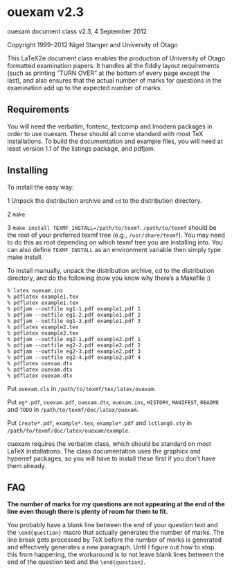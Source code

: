 ouexam v2.3
===========

ouexam document class v2.3, 4 September 2012

Copyright 1999–2012 Nigel Stanger and University of Otago

This LaTeX2e document class enables the production of University of Otago
formatted examination papers. It handles all the fiddly layout requirements
(such as printing “TURN OVER” at the bottom of every page except the last), and
also ensures that the actual number of marks for questions in the examination
add up to the expected number of marks.


Requirements
------------

You will need the verbatim, fontenc, textcomp and lmodern packages in order to
use ouexam. These should all come standard with most TeX installations. To build
the documentation and example files, you will need at least version 1.1 of the
listings package, and pdfjam.


Installing
----------

To install the easy way:

1 Unpack the distribution archive and `cd` to the distribution directory.

2 `make`

3 `make install TEXMF_INSTALL=/path/to/texmf`.
  `/path/to/texmf` should be the root of your preferred texmf tree
  (e.g., `/usr/share/texmf`). You may need to do this as root
  depending on which texmf tree you are installing into. You can
  also define `TEXMF_INSTALL` as an environment variable then simply
  type make install.

To install manually, unpack the distribution archive, cd to the
distribution directory, and do the following (now you know why there’s a
Makefile :)

	% latex ouexam.ins
	% pdflatex example1.tex
	% pdflatex example1.tex
	% pdfjam --outfile eg1-1.pdf example1.pdf 1
	% pdfjam --outfile eg1-2.pdf example1.pdf 2
	% pdfjam --outfile eg1-3.pdf example1.pdf 3
	% pdflatex example2.tex
	% pdflatex example2.tex
	% pdfjam --outfile eg2-1.pdf example2.pdf 1
	% pdfjam --outfile eg2-2.pdf example2.pdf 2
	% pdfjam --outfile eg2-3.pdf example2.pdf 3
	% pdfjam --outfile eg2-4.pdf example2.pdf 4
	% pdflatex ouexam.dtx
	% pdflatex ouexam.dtx
	% pdflatex ouexam.dtx

Put `ouexam.cls` in `/path/to/texmf/tex/latex/ouexam`.

Put `eg*.pdf`, `ouexam.pdf`, `ouexam.dtx`, `ouexam.ins`, `HISTORY`, `MANIFEST`,
`README` and `TODO` in `/path/to/texmf/doc/latex/ouexam`.

Put `Create*.pdf`, `example*.tex`, `example*.pdf` and `lstlang0.sty`
in `/path/to/texmf/doc/latex/ouexam/example`.


ouexam requires the verbatim class, which should be standard on most LaTeX
installations. The class documentation uses the graphicx and hyperref
packages, so you will have to install these first if you don’t have them
already.


FAQ
---

**The number of marks for my questions are not appearing at the end of the
line even though there is plenty of room for them to fit.**

You probably have a blank line between the end of your question text
and the `\end{question}` macro that actually generates the number of
marks. The line break gets processed by TeX before the number of marks
is generated and effectively generates a new paragraph. Until I figure
out how to stop this from happening, the workaround is to not leave
blank lines between the end of the question text and the `\end{question}`.

